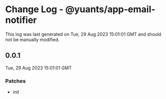 # Change Log - @yuants/app-email-notifier

This log was last generated on Tue, 29 Aug 2023 15:01:01 GMT and should not be manually modified.

## 0.0.1
Tue, 29 Aug 2023 15:01:01 GMT

### Patches

- init

